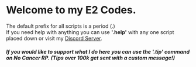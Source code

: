 
# Welcome to my E2 Codes.

The default prefix for all scripts is a period (.) \
If you need help with anything you can use <b>'.help'</b> with any one script placed down or visit my [Discord Server](https://discord.gg/9RH4cMwpQt).

##### <i>If you would like to support what I do here you can use the '.tip' command on No Cancer RP. (Tips over 100k get sent with a custom message!)
